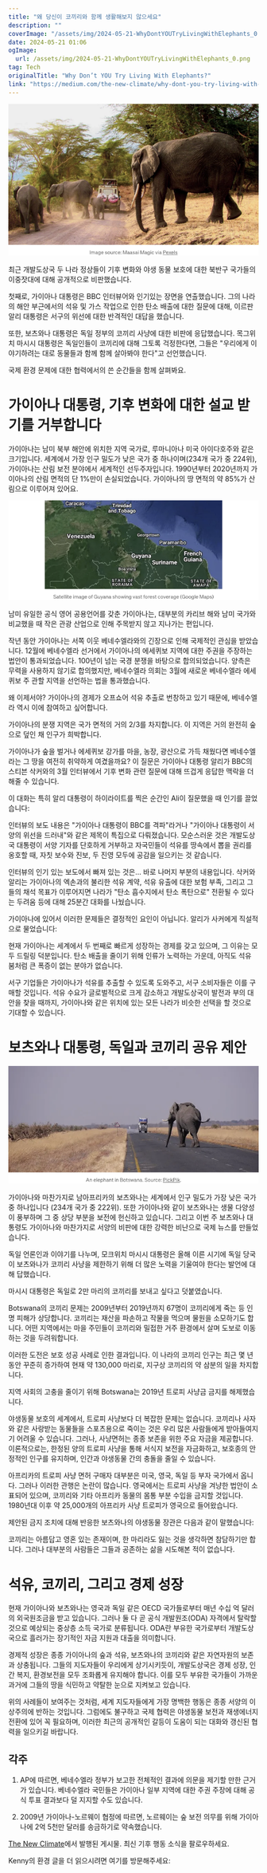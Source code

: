 ```yaml
---
title: "왜 당신이 코끼리와 함께 생활해보지 않으세요"
description: ""
coverImage: "/assets/img/2024-05-21-WhyDontYOUTryLivingWithElephants_0.png"
date: 2024-05-21 01:06
ogImage: 
  url: /assets/img/2024-05-21-WhyDontYOUTryLivingWithElephants_0.png
tag: Tech
originalTitle: "Why Don’t YOU Try Living With Elephants?"
link: "https://medium.com/the-new-climate/why-dont-you-try-living-with-elephants-2c0be0fd8afa"
---
```



![image](/assets/img/2024-05-21-WhyDontYOUTryLivingWithElephants_0.png)

최근 개발도상국 두 나라 정상들이 기후 변화와 야생 동물 보호에 대한 북반구 국가들의 이중잣대에 대해 공개적으로 비판했습니다.

첫째로, 가이아나 대통령은 BBC 인터뷰어와 인기있는 장면을 연출했습니다. 그의 나라의 해안 부근에서의 석유 및 가스 작업으로 인한 탄소 배출에 대한 질문에 대해, 이르판 알리 대통령은 서구의 위선에 대한 반격적인 대답을 했습니다.

또한, 보츠와나 대통령은 독일 정부의 코끼리 사냥에 대한 비판에 응답했습니다. 목그위치 마시시 대통령은 독일인들이 코끼리에 대해 그토록 걱정한다면, 그들은 "우리에게 이야기하려는 대로 동물들과 함께 함께 살아봐야 한다"고 선언했습니다.

<div class="content-ad"></div>

국제 환경 문제에 대한 협력에서의 쓴 순간들을 함께 살펴봐요.

# 가이아나 대통령, 기후 변화에 대한 설교 받기를 거부합니다

가이아나는 남미 북부 해안에 위치한 지역 국가로, 루마니아나 미국 아이다호주와 같은 크기입니다. 세계에서 가장 인구 밀도가 낮은 국가 중 하나이며(234개 국가 중 224위), 가이아나는 산림 보전 분야에서 세계적인 선두주자입니다. 1990년부터 2020년까지 가이아나의 산림 면적의 단 1%만이 손실되었습니다. 가이아나의 땅 면적의 약 85%가 산림으로 이루어져 있어요.

![이미지](/assets/img/2024-05-21-WhyDontYOUTryLivingWithElephants_1.png)

<div class="content-ad"></div>

남미 유일한 공식 영어 공용언어를 갖춘 가이아나는, 대부분의 카리브 해와 남미 국가와 비교했을 때 작은 관광 산업으로 인해 주목받지 않고 지나가는 편입니다.

작년 동안 가이아나는 서쪽 이웃 베네수엘라와의 긴장으로 인해 국제적인 관심을 받았습니다. 12월에 베네수엘라 선거에서 가이아나의 에세퀴보 지역에 대한 주권을 주장하는 법안이 통과되었습니다. 100년이 넘는 국경 분쟁을 바탕으로 합의되었습니다. 양측은 무력을 사용하지 않기로 합의했지만, 베네수엘라 의회는 3월에 새로운 베네수엘라 에세퀴보 주 관할 지역을 선언하는 법을 통과했습니다.

왜 이제서야? 가이아나의 경제가 오프쇼어 석유 추출로 번창하고 있기 때문에, 베네수엘라 역시 이에 참여하고 싶어합니다.

가이아나의 분쟁 지역은 국가 면적의 거의 2/3를 차지합니다. 이 지역은 거의 완전히 숲으로 덮인 채 인구가 희박합니다.

<div class="content-ad"></div>

가이아나가 숲을 벌거나 에세퀴보 강가를 마을, 농장, 광산으로 가득 채웠다면 베네수엘라는 그 땅을 여전히 취약하게 여겼을까요? 이 질문은 가이아나 대통령 알리가 BBC의 스티븐 삭커와의 3월 인터뷰에서 기후 변화 관련 질문에 대해 뜨겁게 응답한 맥락을 더해줄 수 있습니다.

이 대화는 특히 알리 대통령이 하이라이트를 찍은 순간인 Ali이 질문했을 때 인기를 끌었습니다:

인터뷰의 보도 내용은 "가이아나 대통령이 BBC를 격파"라거나 "가이아나 대통령이 서양의 위선을 드러내"와 같은 제목이 특집으로 다뤄졌습니다. 모순스러운 것은 개발도상국 대통령이 서양 기자를 단호하게 거부하고 자국민들이 석유를 땅속에서 뽑을 권리를 옹호할 때, 자칫 보수와 진보, 두 진영 모두에 공감을 일으키는 것 같습니다.

인터뷰의 인기 있는 보도에서 빠져 있는 것은... 바로 나머지 부분의 내용입니다. 삭커와 알리는 가이아나의 엑손과의 불리한 석유 계약, 석유 유출에 대한 보험 부족, 그리고 그들의 채석 목표가 이루어지면 나라가 "탄소 흡수지에서 탄소 폭탄으로" 전환될 수 있다는 두려움 등에 대해 25분간 대화를 나눴습니다.

<div class="content-ad"></div>

가이아나에 있어서 이러한 문제들은 결정적인 요인이 아닙니다. 알리가 사커에게 직설적으로 물었습니다:

현재 가이아나는 세계에서 두 번째로 빠르게 성장하는 경제를 갖고 있으며, 그 이유는 모두 드릴링 덕분입니다. 탄소 배출을 줄이기 위해 인류가 노력하는 가운데, 아직도 석유 붐처럼 큰 폭증이 없는 분야가 없습니다.

서구 기업들은 가이아나가 석유를 추출할 수 있도록 도와주고, 서구 소비자들은 이를 구매할 것입니다. 석유 수요가 글로벌적으로 크게 감소하고 개발도상국이 발전과 부의 대안을 찾을 때까지, 가이아나와 같은 위치에 있는 모든 나라가 비슷한 선택을 할 것으로 기대할 수 있습니다.

# 보츠와나 대통령, 독일과 코끼리 공유 제안

<div class="content-ad"></div>

![이미지](/assets/img/2024-05-21-WhyDontYOUTryLivingWithElephants_2.png)

가이아나와 마찬가지로 남아프리카의 보츠와나는 세계에서 인구 밀도가 가장 낮은 국가 중 하나입니다 (234개 국가 중 222위). 또한 가이아나와 같이 보츠와나는 생물 다양성이 풍부하며 그 중 상당 부분을 보전에 헌신하고 있습니다. 그리고 이번 주 보츠와나 대통령도 가이아나와 마찬가지로 서양의 비판에 대한 강력한 비난으로 국제 뉴스를 만들었습니다.

독일 언론인과 이야기를 나누며, 모크위치 마시시 대통령은 올해 이른 시기에 독일 당국이 보츠와나가 코끼리 사냥을 제한하기 위해 더 많은 노력을 기울여야 한다는 발언에 대해 답했습니다.

마시시 대통령은 독일로 2만 마리의 코끼리를 보내고 싶다고 덧붙였습니다.

<div class="content-ad"></div>

Botswana의 코끼리 문제는 2009년부터 2019년까지 67명이 코끼리에게 죽는 등 인명 피해가 상당합니다. 코끼리는 재산을 파손하고 작물을 먹으며 물원을 소모하기도 합니다. 어떤 지역에서는 마을 주민들이 코끼리와 밀접한 거주 환경에서 살며 도보로 이동하는 것을 두려워합니다.

이러한 도전은 보호 성공 사례로 인한 결과입니다. 이 나라의 코끼리 인구는 최근 몇 년 동안 꾸준히 증가하여 현재 약 130,000 마리로, 지구상 코끼리의 약 삼분의 일을 차지합니다.

지역 사회의 고충을 줄이기 위해 Botswana는 2019년 트로피 사냥금 금지를 해제했습니다.

야생동물 보호의 세계에서, 트로피 사냥보다 더 복잡한 문제는 없습니다. 코끼리나 사자와 같은 사랑받는 동물들을 스포츠용으로 죽이는 것은 우리 많은 사람들에게 받아들여지기 어려울 수 있습니다. 그러나, 사냥면허는 종종 보존을 위한 주요 자금을 제공합니다. 이론적으로는, 한정된 양의 트로피 사냥을 통해 서식지 보전을 자금화하고, 보호종의 안정적인 인구를 유지하며, 인간과 야생동물 간의 충돌을 줄일 수 있습니다.

<div class="content-ad"></div>

아프리카의 트로피 사냥 면허 구매자 대부분은 미국, 영국, 독일 등 부자 국가에서 옵니다. 그러나 이러한 관행은 논란이 많습니다. 영국에서는 트로피 사냥을 겨냥한 법안이 소표되어 있으며, 코끼리와 기타 아프리카 동물의 몸통 부분 수입을 금지할 것입니다. 1980년대 이후 약 25,000개의 아프리카 사냥 트로피가 영국으로 들어왔습니다.

제안된 금지 조치에 대해 반응한 보츠와나의 야생동물 장관은 다음과 같이 말했습니다:

코끼리는 아름답고 영혼 있는 존재이며, 한 마리라도 잃는 것을 생각하면 참담하기만 합니다. 그러나 대부분의 사람들은 그들과 공존하는 삶을 시도해본 적이 없습니다.

# 석유, 코끼리, 그리고 경제 성장

<div class="content-ad"></div>

현재 가이아나와 보츠와나는 영국과 독일 같은 OECD 국가들로부터 매년 수십 억 달러의 외국원조금을 받고 있습니다. 그러나 둘 다 곧 공식 개발원조(ODA) 자격에서 탈락할 것으로 예상되는 중상층 소득 국가로 분류됩니다. ODA란 부유한 국가로부터 개발도상국으로 흘러가는 장기적인 자금 지원과 대출을 의미합니다.

경제적 성장은 종종 가이아나의 숲과 석유, 보츠와나의 코끼리와 같은 자연자원의 보존과 상충됩니다. 그들의 지도자들이 우리에게 상기시키듯이, 개발도상국은 경제 성장, 인간 복지, 환경보전을 모두 조화롭게 유지해야 합니다. 이를 모두 부유한 국가들이 가까운 과거에 그들의 땅을 식민하고 약탈한 눈으로 지켜보고 있습니다.

위의 사례들이 보여주는 것처럼, 세계 지도자들에게 가장 명백한 행동은 종종 서양의 이상주의에 반하는 것입니다. 그럼에도 불구하고 국제 협력은 야생동물 보전과 재생에너지 전환에 있어 꼭 필요하며, 이러한 최근의 공개적인 갈등이 도움이 되는 대화와 갱신된 협력을 일으키길 바랍니다.

## 각주

<div class="content-ad"></div>

1. AP에 따르면, 베네수엘라 정부가 보고한 전체적인 결과에 의문을 제기할 만한 근거가 있습니다. 베네수엘라 국민들은 가이아나 일부 지역에 대한 주권 주장에 대해 공식 투표 결과보다 덜 지지할 수도 있습니다.

2. 2009년 가이아나-노르웨이 협정에 따르면, 노르웨이는 숲 보전 의무를 위해 가이아나에 2억 5천만 달러를 송금하기로 약속했습니다.

[The New Climate](link)에서 발행된 게시물. 최신 기후 행동 소식을 팔로우하세요.

<div class="content-ad"></div>

Kenny의 환경 글을 더 읽으시려면 여기를 방문해주세요:
